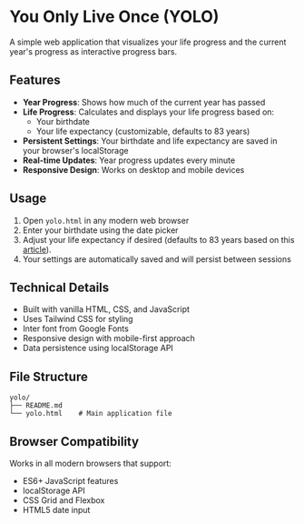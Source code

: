 # You Only Live Once (YOLO)

A simple web application that visualizes your life progress and the current year's progress as interactive progress bars.

## Features

- **Year Progress**: Shows how much of the current year has passed
- **Life Progress**: Calculates and displays your life progress based on:
  - Your birthdate
  - Your life expectancy (customizable, defaults to 83 years)
- **Persistent Settings**: Your birthdate and life expectancy are saved in your browser's localStorage
- **Real-time Updates**: Year progress updates every minute
- **Responsive Design**: Works on desktop and mobile devices

## Usage

1. Open `yolo.html` in any modern web browser
2. Enter your birthdate using the date picker
3. Adjust your life expectancy if desired (defaults to 83 years based on this [article](https://www.channelnewsasia.com/singapore/life-expectancy-singapore-rises-2024-5154631)).
4. Your settings are automatically saved and will persist between sessions

## Technical Details

- Built with vanilla HTML, CSS, and JavaScript
- Uses Tailwind CSS for styling
- Inter font from Google Fonts
- Responsive design with mobile-first approach
- Data persistence using localStorage API

## File Structure

```
yolo/
├── README.md
└── yolo.html    # Main application file
```

## Browser Compatibility

Works in all modern browsers that support:
- ES6+ JavaScript features
- localStorage API
- CSS Grid and Flexbox
- HTML5 date input
